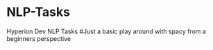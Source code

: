 # NLP-Tasks
Hyperion Dev NLP Tasks
#Just a basic play around with spacy from a beginners perspective
